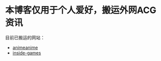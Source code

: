 # 本博客仅用于个人爱好，搬运外网ACG资讯
目前已搬运的网站：

* [animeanime](https://animeanime.jp)
* [inside-games](https://www.inside-games.jp)
